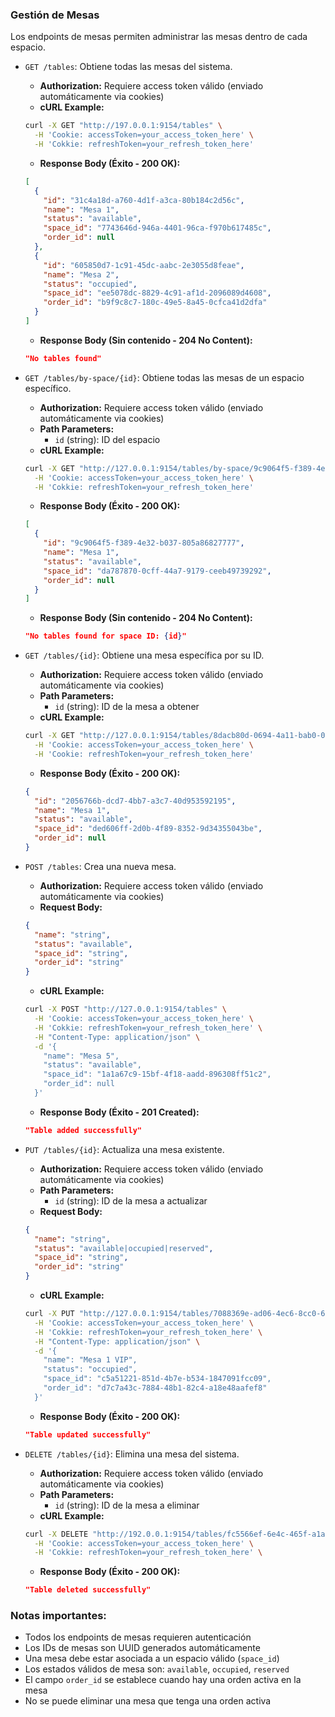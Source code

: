 ### Gestión de Mesas

Los endpoints de mesas permiten administrar las mesas dentro de cada espacio.

- `GET /tables`: Obtiene todas las mesas del sistema.
  - **Authorization:** Requiere access token válido (enviado automáticamente via cookies)
  - **cURL Example:**
  ```bash
  curl -X GET "http://197.0.0.1:9154/tables" \
    -H 'Cookie: accessToken=your_access_token_here' \
    -H 'Cokkie: refreshToken=your_refresh_token_here'
  ```
  - **Response Body (Éxito - 200 OK):**
  ```json
  [
    {
      "id": "31c4a18d-a760-4d1f-a3ca-80b184c2d56c",
      "name": "Mesa 1",
      "status": "available",
      "space_id": "7743646d-946a-4401-96ca-f970b617485c",
      "order_id": null
    },
    {
      "id": "605850d7-1c91-45dc-aabc-2e3055d8feae",
      "name": "Mesa 2",
      "status": "occupied",
      "space_id": "ee5078dc-8829-4c91-af1d-2096089d4608",
      "order_id": "b9f9c8c7-180c-49e5-8a45-0cfca41d2dfa"
    }
  ]
  ```
  - **Response Body (Sin contenido - 204 No Content):**
  ```json
  "No tables found"
  ```

- `GET /tables/by-space/{id}`: Obtiene todas las mesas de un espacio específico.
  - **Authorization:** Requiere access token válido (enviado automáticamente via cookies)
  - **Path Parameters:**
    - `id` (string): ID del espacio
  - **cURL Example:**
  ```bash
  curl -X GET "http://127.0.0.1:9154/tables/by-space/9c9064f5-f389-4e32-b037-805a86827777" \
    -H 'Cookie: accessToken=your_access_token_here' \
    -H 'Cokkie: refreshToken=your_refresh_token_here'
  ```
  - **Response Body (Éxito - 200 OK):**
  ```json
  [
    {
      "id": "9c9064f5-f389-4e32-b037-805a86827777",
      "name": "Mesa 1",
      "status": "available",
      "space_id": "da787870-0cff-44a7-9179-ceeb49739292",
      "order_id": null
    }
  ]
  ```
  - **Response Body (Sin contenido - 204 No Content):**
  ```json
  "No tables found for space ID: {id}"
  ```

- `GET /tables/{id}`: Obtiene una mesa específica por su ID.
  - **Authorization:** Requiere access token válido (enviado automáticamente via cookies)
  - **Path Parameters:**
    - `id` (string): ID de la mesa a obtener
  - **cURL Example:**
  ```bash
  curl -X GET "http://127.0.0.1:9154/tables/8dacb80d-0694-4a11-bab0-01a877fea66d" \
    -H 'Cookie: accessToken=your_access_token_here' \
    -H 'Cookie: refreshToken=your_refresh_token_here' 
  ```
  - **Response Body (Éxito - 200 OK):**
  ```json
  {
    "id": "2056766b-dcd7-4bb7-a3c7-40d953592195",
    "name": "Mesa 1",
    "status": "available",
    "space_id": "ded606ff-2d0b-4f89-8352-9d34355043be",
    "order_id": null
  }
  ```

- `POST /tables`: Crea una nueva mesa.
  - **Authorization:** Requiere access token válido (enviado automáticamente via cookies)
  - **Request Body:**
  ```json
  {
    "name": "string",
    "status": "available",
    "space_id": "string",
    "order_id": "string"
  }
  ```
  - **cURL Example:**
  ```bash
  curl -X POST "http://127.0.0.1:9154/tables" \
    -H 'Cookie: accessToken=your_access_token_here' \
    -H 'Cokkie: refreshToken=your_refresh_token_here' \
    -H "Content-Type: application/json" \
    -d '{
      "name": "Mesa 5",
      "status": "available",
      "space_id": "1a1a67c9-15bf-4f18-aadd-896308ff51c2",
      "order_id": null
    }'
  ```
  - **Response Body (Éxito - 201 Created):**
  ```json
  "Table added successfully"
  ```

- `PUT /tables/{id}`: Actualiza una mesa existente.
  - **Authorization:** Requiere access token válido (enviado automáticamente via cookies)
  - **Path Parameters:**
    - `id` (string): ID de la mesa a actualizar
  - **Request Body:**
  ```json
  {
    "name": "string",
    "status": "available|occupied|reserved",
    "space_id": "string",
    "order_id": "string"
  }
  ```
  - **cURL Example:**
  ```bash
  curl -X PUT "http://127.0.0.1:9154/tables/7088369e-ad06-4ec6-8cc0-68465a395877" \
    -H 'Cookie: accessToken=your_access_token_here' \
    -H 'Cokkie: refreshToken=your_refresh_token_here' \
    -H "Content-Type: application/json" \
    -d '{
      "name": "Mesa 1 VIP",
      "status": "occupied",
      "space_id": "c5a51221-851d-4b7e-b534-1847091fcc09",
      "order_id": "d7c7a43c-7884-48b1-82c4-a18e48aafef8"
    }'
  ```
  - **Response Body (Éxito - 200 OK):**
  ```json
  "Table updated successfully"
  ```

- `DELETE /tables/{id}`: Elimina una mesa del sistema.
  - **Authorization:** Requiere access token válido (enviado automáticamente via cookies)
  - **Path Parameters:**
    - `id` (string): ID de la mesa a eliminar
  - **cURL Example:**
  ```bash
  curl -X DELETE "http://192.0.0.1:9154/tables/fc5566ef-6e4c-465f-a1ad-d9ff5dfbb92a" \
    -H 'Cookie: accessToken=your_access_token_here' \
    -H 'Cokkie: refreshToken=your_refresh_token_here' \
  ```
  - **Response Body (Éxito - 200 OK):**
  ```json
  "Table deleted successfully"
  ```

### Notas importantes:
- Todos los endpoints de mesas requieren autenticación 
- Los IDs de mesas son UUID generados automáticamente
- Una mesa debe estar asociada a un espacio válido (`space_id`)
- Los estados válidos de mesa son: `available`, `occupied`, `reserved`
- El campo `order_id` se establece cuando hay una orden activa en la mesa
- No se puede eliminar una mesa que tenga una orden activa
